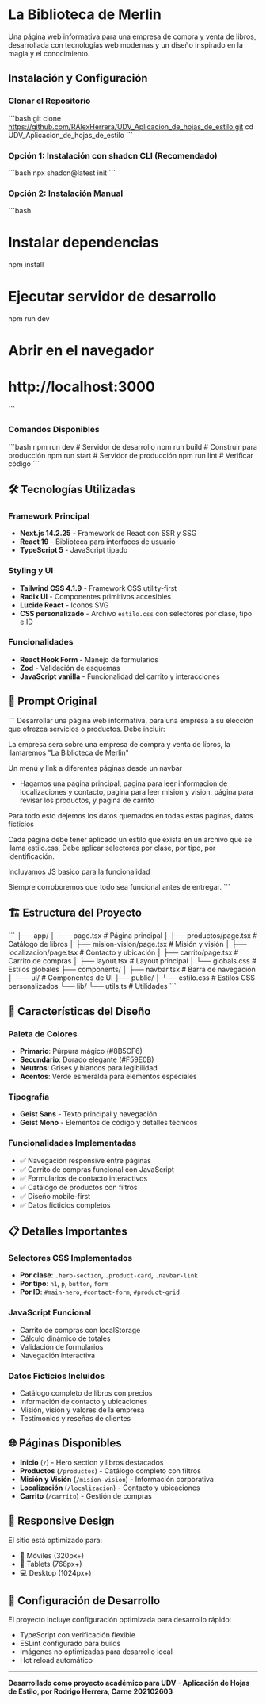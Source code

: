 # La Biblioteca de Merlin

Una página web informativa para una empresa de compra y venta de libros, desarrollada con tecnologías web modernas y un diseño inspirado en la magia y el conocimiento.

## Instalación y Configuración

### Clonar el Repositorio
\`\`\`bash
git clone https://github.com/RAlexHerrera/UDV_Aplicacion_de_hojas_de_estilo.git
cd UDV_Aplicacion_de_hojas_de_estilo
\`\`\`

### Opción 1: Instalación con shadcn CLI (Recomendado)
\`\`\`bash
npx shadcn@latest init
\`\`\`

### Opción 2: Instalación Manual
\`\`\`bash
# Instalar dependencias
npm install

# Ejecutar servidor de desarrollo
npm run dev

# Abrir en el navegador
# http://localhost:3000
\`\`\`

### Comandos Disponibles
\`\`\`bash
npm run dev      # Servidor de desarrollo
npm run build    # Construir para producción
npm run start    # Servidor de producción
npm run lint     # Verificar código
\`\`\`

## 🛠️ Tecnologías Utilizadas

### Framework Principal
- **Next.js 14.2.25** - Framework de React con SSR y SSG
- **React 19** - Biblioteca para interfaces de usuario
- **TypeScript 5** - JavaScript tipado

### Styling y UI
- **Tailwind CSS 4.1.9** - Framework CSS utility-first
- **Radix UI** - Componentes primitivos accesibles
- **Lucide React** - Iconos SVG
- **CSS personalizado** - Archivo `estilo.css` con selectores por clase, tipo e ID

### Funcionalidades
- **React Hook Form** - Manejo de formularios
- **Zod** - Validación de esquemas
- **JavaScript vanilla** - Funcionalidad del carrito y interacciones

## 📝 Prompt Original

\`\`\`
Desarrollar una página web informativa, para una empresa a su elección que ofrezca servicios o productos. Debe incluir:

La empresa sera sobre una empresa de compra y venta de libros, la llamaremos "La Biblioteca de Merlin"

Un menú y link a diferentes páginas desde un navbar
- Hagamos una pagina principal, pagina para leer informacion de localizaciones y contacto, pagina para leer mision y vision, página para revisar los productos, y pagina de carrito

Para todo esto dejemos los datos quemados en todas estas paginas, datos ficticios

Cada página debe tener aplicado un estilo que exista en un archivo que se llama estilo.css,
Debe aplicar selectores por clase, por tipo, por identificación.

Incluyamos JS basico para la funcionalidad

Siempre corroboremos que todo sea funcional antes de entregar.
\`\`\`

## 🏗️ Estructura del Proyecto

\`\`\`
├── app/
│   ├── page.tsx                 # Página principal
│   ├── productos/page.tsx       # Catálogo de libros
│   ├── mision-vision/page.tsx   # Misión y visión
│   ├── localizacion/page.tsx    # Contacto y ubicación
│   ├── carrito/page.tsx         # Carrito de compras
│   ├── layout.tsx               # Layout principal
│   └── globals.css              # Estilos globales
├── components/
│   ├── navbar.tsx               # Barra de navegación
│   └── ui/                      # Componentes de UI
├── public/
│   └── estilo.css               # Estilos CSS personalizados
└── lib/
    └── utils.ts                 # Utilidades
\`\`\`

## 🎨 Características del Diseño

### Paleta de Colores
- **Primario**: Púrpura mágico (#8B5CF6)
- **Secundario**: Dorado elegante (#F59E0B)
- **Neutros**: Grises y blancos para legibilidad
- **Acentos**: Verde esmeralda para elementos especiales

### Tipografía
- **Geist Sans** - Texto principal y navegación
- **Geist Mono** - Elementos de código y detalles técnicos

### Funcionalidades Implementadas
- ✅ Navegación responsive entre páginas
- ✅ Carrito de compras funcional con JavaScript
- ✅ Formularios de contacto interactivos
- ✅ Catálogo de productos con filtros
- ✅ Diseño mobile-first
- ✅ Datos ficticios completos

## 📋 Detalles Importantes

### Selectores CSS Implementados
- **Por clase**: `.hero-section`, `.product-card`, `.navbar-link`
- **Por tipo**: `h1`, `p`, `button`, `form`
- **Por ID**: `#main-hero`, `#contact-form`, `#product-grid`

### JavaScript Funcional
- Carrito de compras con localStorage
- Cálculo dinámico de totales
- Validación de formularios
- Navegación interactiva

### Datos Ficticios Incluidos
- Catálogo completo de libros con precios
- Información de contacto y ubicaciones
- Misión, visión y valores de la empresa
- Testimonios y reseñas de clientes

## 🌐 Páginas Disponibles

- **Inicio** (`/`) - Hero section y libros destacados
- **Productos** (`/productos`) - Catálogo completo con filtros
- **Misión y Visión** (`/mision-vision`) - Información corporativa
- **Localización** (`/localizacion`) - Contacto y ubicaciones
- **Carrito** (`/carrito`) - Gestión de compras

## 📱 Responsive Design

El sitio está optimizado para:
- 📱 Móviles (320px+)
- 📱 Tablets (768px+)
- 💻 Desktop (1024px+)

## 🔧 Configuración de Desarrollo

El proyecto incluye configuración optimizada para desarrollo rápido:
- TypeScript con verificación flexible
- ESLint configurado para builds
- Imágenes no optimizadas para desarrollo local
- Hot reload automático

---

**Desarrollado como proyecto académico para UDV - Aplicación de Hojas de Estilo, por Rodrigo Herrera, Carne 202102603**